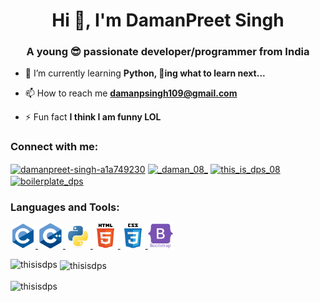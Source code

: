 <h1 align="center">Hi 👋, I'm DamanPreet Singh</h1>
<h3 align="center">A young 😎 passionate developer/programmer from India</h3>

- 🌱 I’m currently learning **Python, 🤔ing what to learn next...**

- 📫 How to reach me **damanpsingh109@gmail.com**

- ⚡ Fun fact **I think I am funny LOL**

<h3 align="left">Connect with me:</h3>
<p align="left">
<a href="https://linkedin.com/in/damanpreet-singh-a1a749230" target="blank"><img align="center" src="https://raw.githubusercontent.com/rahuldkjain/github-profile-readme-generator/master/src/images/icons/Social/linked-in-alt.svg" alt="damanpreet-singh-a1a749230" height="30" width="40" /></a>
<a href="https://instagram.com/_daman_08_" target="blank"><img align="center" src="https://raw.githubusercontent.com/rahuldkjain/github-profile-readme-generator/master/src/images/icons/Social/instagram.svg" alt="_daman_08_" height="30" width="40" /></a>
<a href="https://www.codechef.com/users/this_is_dps_08" target="blank"><img align="center" src="https://cdn.jsdelivr.net/npm/simple-icons@3.1.0/icons/codechef.svg" alt="this_is_dps_08" height="30" width="40" /></a>
<a href="https://www.hackerrank.com/boilerplate_dps" target="blank"><img align="center" src="https://raw.githubusercontent.com/rahuldkjain/github-profile-readme-generator/master/src/images/icons/Social/hackerrank.svg" alt="boilerplate_dps" height="30" width="40" /></a>
</p>

<h3 align="left">Languages and Tools:</h3>
<p align="left"> 
<a href="https://www.cprogramming.com/" target="_blank" rel="noreferrer"> <img src="https://raw.githubusercontent.com/devicons/devicon/master/icons/c/c-original.svg" alt="c" width="40" height="40"/> </a> <a href="https://www.w3schools.com/cpp/" target="_blank" rel="noreferrer"> <img src="https://raw.githubusercontent.com/devicons/devicon/master/icons/cplusplus/cplusplus-original.svg" alt="cplusplus" width="40" height="40"/> </a> <a href="https://www.python.org" target="_blank" rel="noreferrer"> <img src="https://raw.githubusercontent.com/devicons/devicon/master/icons/python/python-original.svg" alt="python" width="40" height="40"/> </a> 
<a href="https://www.w3.org/html/" target="_blank" rel="noreferrer"> <img src="https://raw.githubusercontent.com/devicons/devicon/master/icons/html5/html5-original-wordmark.svg" alt="html5" width="40" height="40"/> </a> <a href="https://www.w3schools.com/css/" target="_blank" rel="noreferrer"> <img src="https://raw.githubusercontent.com/devicons/devicon/master/icons/css3/css3-original-wordmark.svg" alt="css3" width="40" height="40"/> </a> <a href="https://getbootstrap.com" target="_blank" rel="noreferrer"> <img src="https://raw.githubusercontent.com/devicons/devicon/master/icons/bootstrap/bootstrap-plain-wordmark.svg" alt="bootstrap" width="40" height="40"/> </a> 

<p><img align="left" src="https://github-readme-stats.vercel.app/api/top-langs?username=thisisdps&show_icons=true&locale=en&layout=compact" alt="thisisdps" /></p>

<p>&nbsp;<img align="center" src="https://github-readme-stats.vercel.app/api?username=thisisdps&show_icons=true&locale=en" alt="thisisdps" /></p>

<p><img align="center" src="https://github-readme-streak-stats.herokuapp.com/?user=thisisdps&" alt="thisisdps" /></p>
